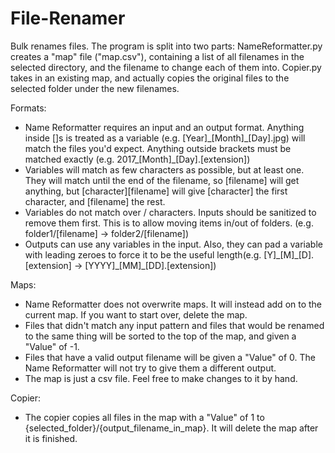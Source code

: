 # File-Renamer
Bulk renames files.
The program is split into two parts:
NameReformatter.py creates a "map" file ("map.csv"), containing a list of all filenames in the selected directory,
and the filename to change each of them into.
Copier.py takes in an existing map, and actually copies the original files to the selected folder under the new filenames.

Formats:
* Name Reformatter requires an input and an output format. Anything inside []s is treated as a variable (e.g. [Year]\_[Month]\_[Day].jpg) will match the files you'd expect. Anything outside brackets must be matched exactly (e.g. 2017\_[Month]\_[Day].[extension])
* Variables will match as few characters as possible, but at least one. They will match until the end of the filename, so [filename] will get anything, but [character][filename] will give [character] the first character, and [filename] the rest.
* Variables do not match over / characters. Inputs should be sanitized to remove them first. This is to allow moving items in/out of folders. (e.g. folder1/[filename] -> folder2/[filename])
* Outputs can use any variables in the input. Also, they can pad a variable with leading zeroes to force it to be the useful length(e.g. [Y]\_[M]\_[D].[extension] -> [YYYY]\_[MM]\_[DD].[extension])

Maps:
* Name Reformatter does not overwrite maps. It will instead add on to the current map. If you want to start over, delete the map.
* Files that didn't match any input pattern and files that would be renamed to the same thing will be sorted to the top of the map, and given a "Value" of -1.
* Files that have a valid output filename will be given a "Value" of 0. The Name Reformatter will not try to give them a different output.
* The map is just a csv file. Feel free to make changes to it by hand.

Copier:
* The copier copies all files in the map with a "Value" of 1 to {selected\_folder}/{output\_filename\_in\_map}. It will delete the map after it is finished.
